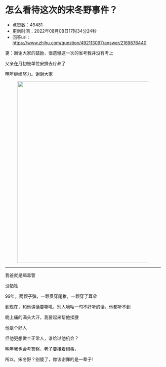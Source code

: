 # 怎么看待这次的宋冬野事件？
- 点赞数：49481
- 更新时间：2022年08月08日17时34分24秒
- 回答url：https://www.zhihu.com/question/492113097/answer/2169876440
<body>
 <p data-pid="Djau9rgR"></p>
 <p data-pid="sK6hRgZi">更：谢谢大家的鼓励，很遗憾这一次的省考我并没有考上</p>
 <p data-pid="QfhbHZMQ">父亲在月初被单位安排去疗养了</p>
 <p data-pid="T7-wrKAq">明年继续努力。谢谢大家</p>
 <figure data-size="normal">
  <img src="https://pic1.zhimg.com/50/v2-98d6355655b0fe71692dd602fd483f68_720w.jpg?source=1940ef5c" data-caption="" data-size="normal" data-rawwidth="588" data-rawheight="772" data-original-token="v2-15f11f1b0248db89c68c53099a4a16ec" data-default-watermark-src="https://picx.zhimg.com/50/v2-98d6355655b0fe71692dd602fd483f68_720w.jpg?source=1940ef5c" class="origin_image zh-lightbox-thumb" width="588" data-original="https://pic1.zhimg.com/v2-98d6355655b0fe71692dd602fd483f68_r.jpg?source=1940ef5c">
 </figure>
 <hr>
 <p data-pid="z-8r083p">我爸就是缉毒警</p>
 <p data-pid="hpjvNuJO">没牺牲</p>
 <p data-pid="i9NeoSiF">99年，两颗子弹，一颗贯穿尾椎，一颗穿了耳朵</p>
 <p data-pid="EPSbCuTi">到现在，和他讲话要嘶吼，别人嘀咕一句不好听的话，他都听不到</p>
 <p data-pid="yvRcORZN">晚上痛的满头大汗，我要起来帮他揉腰</p>
 <p data-pid="gFL3a-T5">他是个好人</p>
 <p data-pid="m0oxePM_">但他更想做个正常人，谁给过他机会？</p>
 <p data-pid="UkwTLg_l">明年我也会考警察，老子要接着缉毒，</p>
 <p data-pid="WtTbM9aq">所以，宋冬野？别傻了，你该谢罪的是一辈子!</p>
</body>